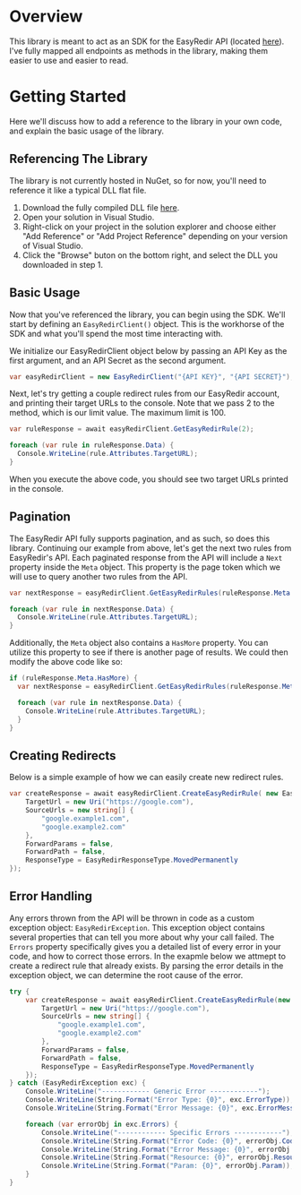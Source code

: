 # Overview
This library is meant to act as an SDK for the EasyRedir API (located [here](https://www.easyredir.com/docs/api/)). I've fully mapped all endpoints as methods in the library, making them easier to use and easier to read.

# Getting Started
Here we'll discuss how to add a reference to the library in your own code, and explain the basic usage of the library.

## Referencing The Library
The library is not currently hosted in NuGet, so for now, you'll need to reference it like a typical DLL flat file. 

1. Download the fully compiled DLL file [here](https://github.com/jmknight2/EasyRedirSDK/releases/tag/v1.0).
2. Open your solution in Visual Studio.
3. Right-click on your project in the solution explorer and choose either "Add Reference" or "Add Project Reference" depending on your version of Visual Studio.
4. Click the "Browse" buton on the bottom right, and select the DLL you downloaded in step 1.

## Basic Usage
Now that you've referenced the library, you can begin using the SDK. We'll start by defining an `EasyRedirClient()` object. This is the workhorse of the SDK and what you'll spend the most time interacting with. 

We initialize our EasyRedirClient object below by passing an API Key as the first argument, and an API Secret as the second argument.
```C#
var easyRedirClient = new EasyRedirClient("{API KEY}", "{API SECRET}");
```

Next, let's try getting a couple redirect rules from our EasyRedir account, and printing their target URLs to the console.
Note that we pass 2 to the method, which is our limit value. The maximum limit is 100. 
```C#
var ruleResponse = await easyRedirClient.GetEasyRedirRule(2);

foreach (var rule in ruleResponse.Data) {
  Console.WriteLine(rule.Attributes.TargetURL);
}
```
When you execute the above code, you should see two target URLs printed in the console.

## Pagination
The EasyRedir API fully supports pagination, and as such, so does this library. Continuing our example from above, let's get the next two rules from EasyRedir's API.
Each paginated response from the API will include a `Next` property inside the `Meta` object. This property is the page token which we will use to query another two rules from the API.
```C#
var nextResponse = easyRedirClient.GetEasyRedirRules(ruleResponse.Meta.Next);

foreach (var rule in nextResponse.Data) {
  Console.WriteLine(rule.Attributes.TargetURL);
}
```

Additionally, the `Meta` object also contains a `HasMore` property. You can utilize this property to see if there is another page of results. We could then modify the above code like so:
```C#
if (ruleResponse.Meta.HasMore) {
  var nextResponse = easyRedirClient.GetEasyRedirRules(ruleResponse.Meta.Next);

  foreach (var rule in nextResponse.Data) {
    Console.WriteLine(rule.Attributes.TargetURL);
  }
}
```

## Creating Redirects
Below is a simple example of how we can easily create new redirect rules.
```C#
var createResponse = await easyRedirClient.CreateEasyRedirRule( new EasyRedirRuleAttributes { 
    TargetUrl = new Uri("https://google.com"),
    SourceUrls = new string[] { 
        "google.example1.com",
        "google.example2.com"
    },
    ForwardParams = false,
    ForwardPath = false,
    ResponseType = EasyRedirResponseType.MovedPermanently
});
```

## Error Handling
Any errors thrown from the API will be thrown in code as a custom exception object: `EasyRedirException`. This exception object contains several properties that can tell you more about why your call failed. The `Errors` property specifically gives you a detailed list of every error in your code, and how to correct those errors. In the exapmle below we attmept to create a redirect rule that already exists. By parsing the error details in the exception object, we can determine the root cause of the error.
```C#
try {
    var createResponse = await easyRedirClient.CreateEasyRedirRule(new EasyRedirRuleAttributes {
        TargetUrl = new Uri("https://google.com"),
        SourceUrls = new string[] {
            "google.example1.com",
            "google.example2.com"
        },
        ForwardParams = false,
        ForwardPath = false,
        ResponseType = EasyRedirResponseType.MovedPermanently
    });
} catch (EasyRedirException exc) {
    Console.WriteLine("------------ Generic Error ------------");
    Console.WriteLine(String.Format("Error Type: {0}", exc.ErrorType));
    Console.WriteLine(String.Format("Error Message: {0}", exc.ErrorMessage));

    foreach (var errorObj in exc.Errors) {
        Console.WriteLine("------------ Specific Errors ------------");
        Console.WriteLine(String.Format("Error Code: {0}", errorObj.Code));
        Console.WriteLine(String.Format("Error Message: {0}", errorObj.Message));
        Console.WriteLine(String.Format("Resource: {0}", errorObj.Resource));
        Console.WriteLine(String.Format("Param: {0}", errorObj.Param));
    }
}
```